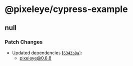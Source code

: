 # @pixeleye/cypress-example

## null

### Patch Changes

- Updated dependencies [[`6343b8a`](https://github.com/pixeleye-io/pixeleye/commit/6343b8a812c7ce648c58d07f3a526e6f9bad01d1)]:
  - pixeleye@0.8.8
